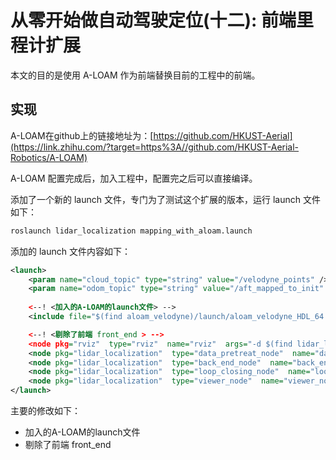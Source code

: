 # 从零开始做自动驾驶定位(十二): 前端里程计扩展

本文的目的是使用 A-LOAM 作为前端替换目前的工程中的前端。

## 实现

A-LOAM在github上的链接地址为：[https://github.com/HKUST-Aerial](https://link.zhihu.com/?target=https%3A//github.com/HKUST-Aerial-Robotics/A-LOAM)

A-LOAM 配置完成后，加入工程中，配置完之后可以直接编译。

添加了一个新的 launch 文件，专门为了测试这个扩展的版本，运行 launch 文件如下：

```bash
roslaunch lidar_localization mapping_with_aloam.launch
```

添加的 launch 文件内容如下：

```xml
<launch>
    <param name="cloud_topic" type="string" value="/velodyne_points" />
    <param name="odom_topic" type="string" value="/aft_mapped_to_init" />
    
    <--! <加入的A-LOAM的launch文件> -->
    <include file="$(find aloam_velodyne)/launch/aloam_velodyne_HDL_64.launch"/>

    <--! <剔除了前端 front_end > -->    
    <node pkg="rviz"  type="rviz"  name="rviz"  args="-d $(find lidar_localization)/rviz/mapping.rviz"></node>
    <node pkg="lidar_localization"  type="data_pretreat_node"  name="data_pretreat_node"  output="screen"></node>
    <node pkg="lidar_localization"  type="back_end_node"  name="back_end_node"  output="screen"></node>
    <node pkg="lidar_localization"  type="loop_closing_node"  name="loop_closing_node"  output="screen"></node>
    <node pkg="lidar_localization"  type="viewer_node"  name="viewer_node"  output="screen"></node>
</launch>
```

主要的修改如下：

- 加入的A-LOAM的launch文件
- 剔除了前端 front_end